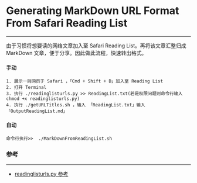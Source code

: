 # Generating MarkDown URL Format From Safari Reading List 
---
由于习惯将想要读的网络文章加入至 Safari Reading List。再将该文章汇整归成 MarkDown 文章，便于分享。因此做此流程，快速转出格式。

#### 手动

~~~
1. 展示一则网页于 Safari ，「Cmd + Shift + D」加入至 Reading List
2. 打开 Terminal 
3. 执行 ./readinglisturls.py >> ReadingList.txt(若是权限问题则命令行输入 chmod +x readinglisturls.py)
4. 执行 ./getURLTitles.sh ，输入 「ReadingList.txt」输入 「OutputReadingList.md」
~~~

#### 自动
~~~
命令行执行>>  ./MarkDownFromReadingList.sh
~~~


### 参考
---
* [readinglisturls.py 参考](http://apple.stackexchange.com/questions/96353/how-to-get-reading-list-items-as-links)